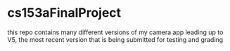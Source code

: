 # cs153aFinalProject

this repo contains many different versions of my camera app leading up to V5, the most recent version that is being submitted for testing and grading
